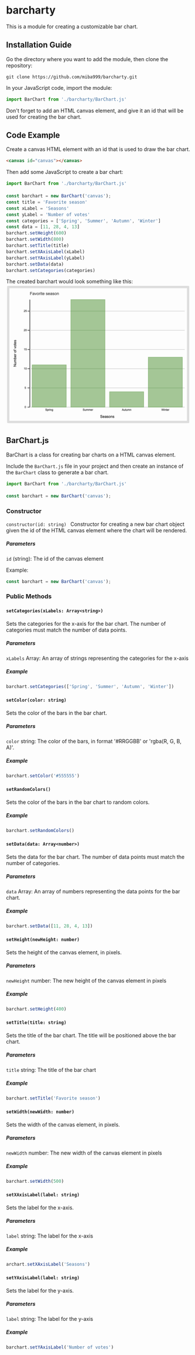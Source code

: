 # barcharty
This is a module for creating a customizable bar chart.

## Installation Guide
Go the directory where you want to add the module, then clone the repository:
```
git clone https://github.com/miba999/barcharty.git
```

In your JavaScript code, import the module:
```js
import BarChart from './barcharty/BarChart.js'
```
Don't forget to add an HTML canvas element, and give it an id that will be used for creating the bar chart.

## Code Example
Create a canvas HTML element with an id that is used to draw the bar chart. 
```html
<canvas id="canvas"></canvas>
```

Then add some JavaScript to create a bar chart: 
```js
import BarChart from './barcharty/BarChart.js'

const barchart = new BarChart('canvas');
const title = 'Favorite season'
const xLabel = 'Seasons'
const yLabel = 'Number of votes'
const categories = ['Spring', 'Summer', 'Autumn', 'Winter']
const data = [11, 28, 4, 13]
barchart.setHeight(600)
barchart.setWidth(800)
barchart.setTitle(title)
barchart.setXAxisLabel(xLabel)
barchart.setYAxisLabel(yLabel)
barchart.setData(data)
barchart.setCategories(categories)
```

The created barchart would look something like this:
![Example of bar chart](./images/example-bar-chart.png)

## BarChart.js
BarChart is a class for creating bar charts on a HTML canvas element. 

Include the `BarChart.js` file in your project and then create an instance of the `BarChart` class to generate a bar chart.

```js
import BarChart from './barcharty/BarChart.js'

const barchart = new BarChart('canvas');
```

### Constructor
`constructor(id: string) `
Constructor for creating a new bar chart object given the id of the HTML canvas element where the chart will be rendered.

##### Parameters
`id` (string): The id of the canvas element

Example:
```js
const barchart = new BarChart('canvas');
```

### Public Methods

#### `setCategories(xLabels: Array<string>)`
Sets the categories for the x-axis for the bar chart. The number of categories must match the number of data points.

##### Parameters
`xLabels` Array<string>: An array of strings representing the categories for the x-axis

##### Example 
```js
barchart.setCategories(['Spring', 'Summer', 'Autumn', 'Winter'])
```
 
#### `setColor(color: string)`
Sets the color of the bars in the bar chart.

##### Parameters
`color` string: The color of the bars, in format '#RRGGBB' or 'rgba(R, G, B, A)'.

##### Example 
```js
barchart.setColor('#555555')
```
  
#### `setRandomColors()` 
Sets the color of the bars in the bar chart to random colors.

##### Example 
```js
barchart.setRandomColors()
```
 
#### `setData(data: Array<number>)` 
Sets the data for the bar chart. The number of data points must match the number of categories.

##### Parameters
`data` Array<number>: An array of numbers representing the data points for the bar chart.

##### Example 
```js
barchart.setData([11, 28, 4, 13])
```

#### `setHeight(newHeight: number)` 
Sets the height of the canvas element, in pixels.

##### Parameters
`newHeight` number: The new height of the canvas element in pixels

##### Example 
```js
barchart.setHeight(400)
```

#### `setTitle(title: string)` 
Sets the title of the bar chart. The title will be positioned above the bar chart.

##### Parameters
`title` string: The title of the bar chart 

##### Example 
```js
barchart.setTitle('Favorite season')
```

#### `setWidth(newWidth: number) `
Sets the width of the canvas element, in pixels.

##### Parameters
`newWidth` number: The new width of the canvas element in pixels

##### Example 
```js
barchart.setWidth(500)
```
 
#### `setXAxisLabel(label: string)`
Sets the label for the x-axis.

##### Parameters
`label` string: The label for the x-axis

##### Example 
```js
archart.setXAxisLabel('Seasons')
```

#### `setYAxisLabel(label: string)` 
Sets the label for the y-axis.

##### Parameters
`label` string: The label for the y-axis 

##### Example 
```js
barchart.setYAxisLabel('Number of votes')
```